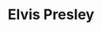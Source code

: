 ---
title: "Elvis Presley"
hashtag: "elvis-presley"
tags:
  - King of Rock and Roll
  - American
  - Singer
  - Musician
  - Actor
  - Human Being
---